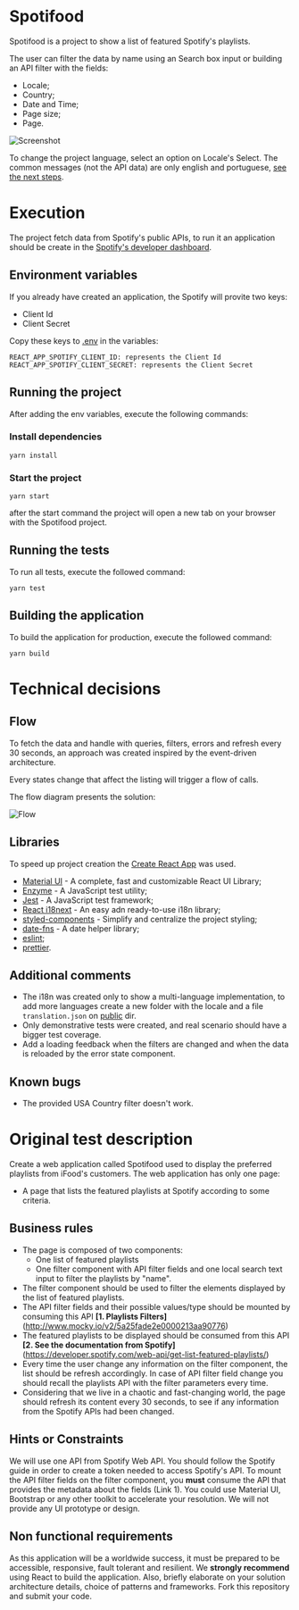 # Spotifood

Spotifood is a project to show a list of featured Spotify's playlists.

The user can filter the data by name using an Search box input or building an API filter with the fields:

- Locale;
- Country;
- Date and Time;
- Page size;
- Page.

![Screenshot](./docs/images/screenshot.png)

To change the project language, select an option on Locale's Select. The common messages (not the API data) are only english and portuguese, [see the next steps](#next-steps).

# Execution

The project fetch data from Spotify's public APIs, to run it an application should be create in the [Spotify's developer dashboard](https://developer.spotify.com/dashboard/applications).

## Environment variables

If you already have created an application, the Spotify will provite two keys:

- Client Id
- Client Secret

Copy these keys to [.env](.env) in the variables:

```
REACT_APP_SPOTIFY_CLIENT_ID: represents the Client Id
REACT_APP_SPOTIFY_CLIENT_SECRET: represents the Client Secret
```

## Running the project

After adding the env variables, execute the following commands:

### Install dependencies

```
yarn install
```

### Start the project

```
yarn start
```

after the start command the project will open a new tab on your browser with the Spotifood project.

## Running the tests

To run all tests, execute the followed command:

```
yarn test
```

## Building the application

To build the application for production, execute the followed command:

```
yarn build
```

# Technical decisions

## Flow

To fetch the data and handle with queries, filters, errors and refresh every 30 seconds, an approach was created inspired by the event-driven architecture.

Every states change that affect the listing will trigger a flow of calls.

The flow diagram presents the solution:

![Flow](./docs/images/flow.png)

## Libraries

To speed up project creation the [Create React App](https://github.com/facebook/create-react-app) was used.

- [Material UI](https://material-ui.com/) - A complete, fast and customizable React UI Library;
- [Enzyme](https://github.com/enzymejs/enzyme) - A JavaScript test utility;
- [Jest](https://jestjs.io/) - A JavaScript test framework;
- [React i18next](https://github.com/i18next/react-i18next) - An easy adn ready-to-use i18n library;
- [styled-components](https://styled-components.com/) - Simplify and centralize the project styling;
- [date-fns](https://date-fns.org/) - A date helper library;
- [eslint](https://eslint.org/);
- [prettier](http://prettier.io/).

## Additional comments

- The i18n was created only to show a multi-language implementation, to add more languages create a new folder with the locale and a file `translation.json` on [public](/public) dir.
- Only demonstrative tests were created, and real scenario should have a bigger test coverage.
- Add a loading feedback when the filters are changed and when the data is reloaded by the error state component.

## Known bugs

- The provided USA Country filter doesn't work.

# Original test description

Create a web application called Spotifood used to display the preferred playlists from iFood's customers. The web application has only one page:

- A page that lists the featured playlists at Spotify according to some criteria.

## Business rules

- The page is composed of two components:
  - One list of featured playlists
  - One filter component with API filter fields and one local search text input to filter the playlists by "name".
- The filter component should be used to filter the elements displayed by the list of featured playlists.
- The API filter fields and their possible values/type should be mounted by consuming this API **[1. Playlists Filters]** (http://www.mocky.io/v2/5a25fade2e0000213aa90776)
- The featured playlists to be displayed should be consumed from this API **[2. See the documentation from Spotify]** (https://developer.spotify.com/web-api/get-list-featured-playlists/)
- Every time the user change any information on the filter component, the list should be refresh accordingly. In case of API filter field change you should recall the playlists API with the filter parameters every time.
- Considering that we live in a chaotic and fast-changing world, the page should refresh its content every 30 seconds, to see if any information from the Spotify APIs had been changed.

## Hints or Constraints

We will use one API from Spotify Web API. You should follow the Spotify guide in order to create a token needed to access Spotify's API.
To mount the API filter fields on the filter component, you **must** consume the API that provides the metadata about the fields (Link 1).
You could use Material UI, Bootstrap or any other toolkit to accelerate your resolution. We will not provide any UI prototype or design.

## Non functional requirements

As this application will be a worldwide success, it must be prepared to be accessible, responsive, fault tolerant and resilient.
We **strongly recommend** using React to build the application.
Also, briefly elaborate on your solution architecture details, choice of patterns and frameworks.
Fork this repository and submit your code.
